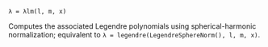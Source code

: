 ```
λ = λlm(l, m, x)
```

Computes the associated Legendre polynomials using spherical-harmonic normalization; equivalent to `λ = legendre(LegendreSphereNorm(), l, m, x)`.
